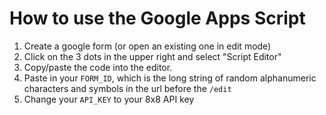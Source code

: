# How to use the Google Apps Script

1. Create a google form (or open an existing one in edit mode)
2. Click on the 3 dots in the upper right and select "Script Editor" 
3. Copy/paste the code into the editor. 
4. Paste in your `FORM_ID`, which is the long string of random alphanumeric characters and symbols in the url before the `/edit`
5. Change your `API_KEY` to your 8x8 API key
